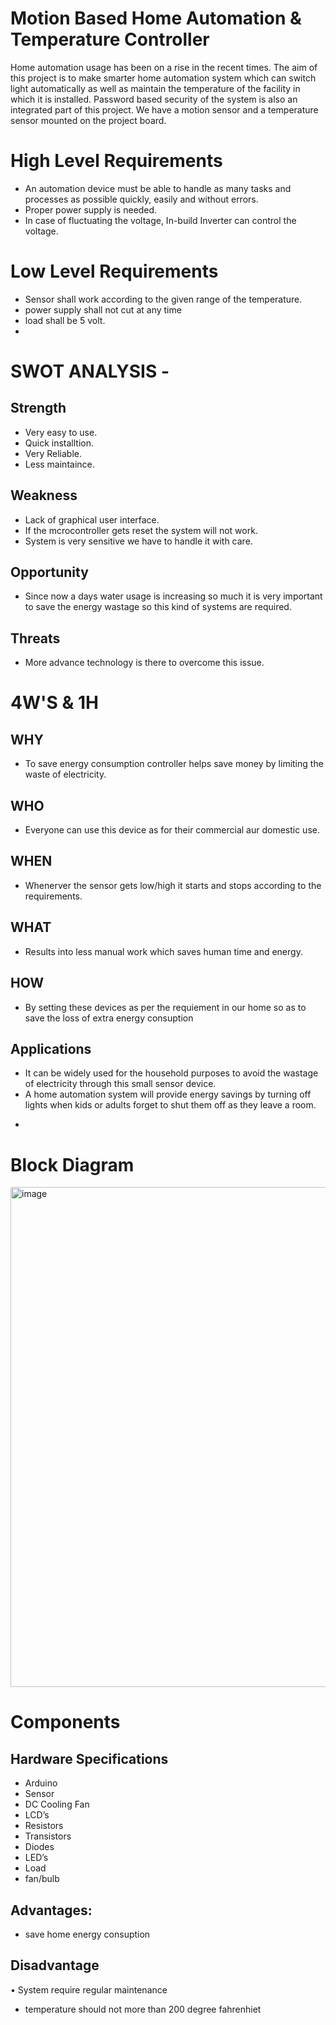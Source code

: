 # Motion Based Home Automation & Temperature Controller

Home automation usage has been on a rise in the recent times. The aim of this project is to make smarter home automation system which can switch light automatically as well as maintain the temperature of the facility in which it is installed. Password based security of the system is also an integrated part of this project. We have a motion sensor and a temperature sensor mounted on the project board.

# High Level Requirements
- An automation device must be able to handle as many tasks and processes as possible quickly, easily and without errors.
- Proper power supply is needed.
- In case of fluctuating the voltage, In-build Inverter can control the voltage.

# Low Level Requirements
* Sensor shall work according to the given range of the temperature.
* power supply shall not cut at any time
* load shall be 5 volt.
* 
# SWOT ANALYSIS -

## Strength
* Very easy to use.
* Quick installtion.
* Very Reliable.
* Less maintaince.
## Weakness
* Lack of graphical user interface.
* If the mcrocontroller gets reset the system will not work.
* System is very sensitive we have to handle it with care.
## Opportunity
* Since now a days water usage is increasing so much it is very important to save the energy  wastage so this kind of systems are required.
## Threats
* More advance technology is there to overcome this issue.
# 4W'S & 1H
## WHY
* To save energy consumption controller helps save money by limiting the waste of electricity.
## WHO
* Everyone can use this device as for their commercial aur domestic use.
## WHEN
* Whenerver the sensor  gets low/high it starts and stops according to the requirements.
## WHAT
* Results into less manual work which saves human time and energy.
## HOW
* By setting these devices as per the requiement in our home so as to save the loss of extra energy consuption 
## Applications
* It can be widely used for the household purposes to avoid the wastage of electricity through this small sensor device.
*  A home automation system will provide energy savings by turning off lights when kids or adults forget to shut them off as they leave a room.

- 
# Block Diagram
<img width="800" alt="image" src="https://user-images.githubusercontent.com/98915922/155799005-5a974bc3-02fd-4e83-ad38-b1642e17c306.png">

## 
# Components
## Hardware Specifications
* Arduino
*	Sensor  
*	DC Cooling Fan
*	LCD’s  
*	Resistors 
*	Transistors  
*	Diodes
*	LED’s 
*	Load
*	fan/bulb 

## Advantages:
 * save home energy consuption
## Disadvantage 
  
  •	System require regular maintenance 
  * temperature should not more than 200 degree fahrenhiet
